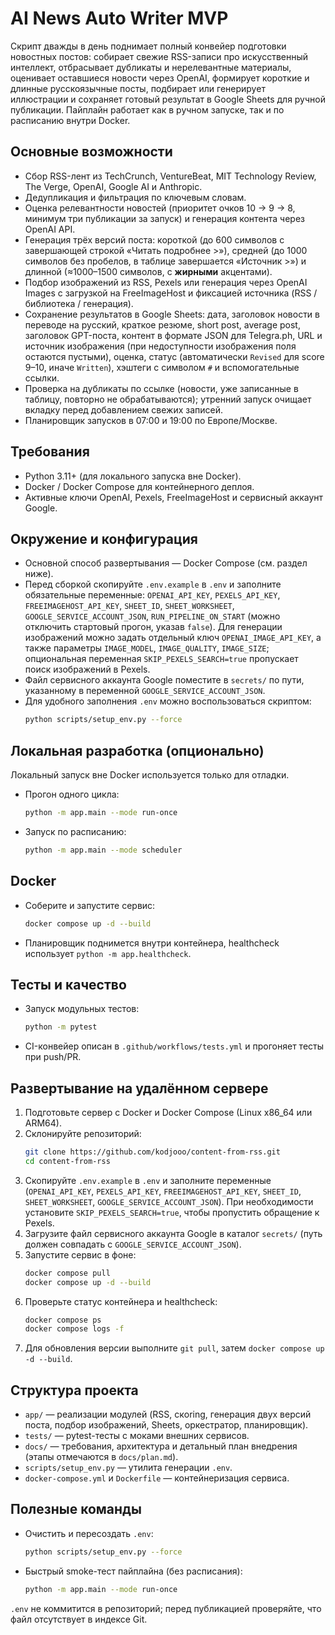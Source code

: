 # AI News Auto Writer MVP

Скрипт дважды в день поднимает полный конвейер подготовки новостных постов: собирает свежие RSS-записи про искусственный интеллект, отбрасывает дубликаты и нерелевантные материалы, оценивает оставшиеся новости через OpenAI, формирует короткие и длинные русскоязычные посты, подбирает или генерирует иллюстрации и сохраняет готовый результат в Google Sheets для ручной публикации. Пайплайн работает как в ручном запуске, так и по расписанию внутри Docker.

## Основные возможности
- Сбор RSS-лент из TechCrunch, VentureBeat, MIT Technology Review, The Verge, OpenAI, Google AI и Anthropic.
- Дедупликация и фильтрация по ключевым словам.
- Оценка релевантности новостей (приоритет очков 10 → 9 → 8, минимум три публикации за запуск) и генерация контента через OpenAI API.
- Генерация трёх версий поста: короткой (до 600 символов с завершающей строкой «Читать подробнее >»), средней (до 1000 символов без пробелов, в таблице завершается «Источник >») и длинной (≈1000–1500 символов, с **жирными** акцентами).
- Подбор изображений из RSS, Pexels или генерация через OpenAI Images с загрузкой на FreeImageHost и фиксацией источника (RSS / библиотека / генерация).
- Сохранение результатов в Google Sheets: дата, заголовок новости в переводе на русский, краткое резюме, short post, average post, заголовок GPT-поста, контент в формате JSON для Telegra.ph, URL и источник изображения (при недоступности изображения поля остаются пустыми), оценка, статус (автоматически `Revised` для score 9–10, иначе `Written`), хэштеги с символом `#` и вспомогательные ссылки.
- Проверка на дубликаты по ссылке (новости, уже записанные в таблицу, повторно не обрабатываются); утренний запуск очищает вкладку перед добавлением свежих записей.
- Планировщик запусков в 07:00 и 19:00 по Европе/Москве.

## Требования
- Python 3.11+ (для локального запуска вне Docker).
- Docker / Docker Compose для контейнерного деплоя.
- Активные ключи OpenAI, Pexels, FreeImageHost и сервисный аккаунт Google.

## Окружение и конфигурация
- Основной способ развертывания — Docker Compose (см. раздел ниже).
- Перед сборкой скопируйте `.env.example` в `.env` и заполните обязательные переменные: `OPENAI_API_KEY`, `PEXELS_API_KEY`, `FREEIMAGEHOST_API_KEY`, `SHEET_ID`, `SHEET_WORKSHEET`, `GOOGLE_SERVICE_ACCOUNT_JSON`, `RUN_PIPELINE_ON_START` (можно отключить стартовый прогон, указав `false`). Для генерации изображений можно задать отдельный ключ `OPENAI_IMAGE_API_KEY`, а также параметры `IMAGE_MODEL`, `IMAGE_QUALITY`, `IMAGE_SIZE`; опциональная переменная `SKIP_PEXELS_SEARCH=true` пропускает поиск изображений в Pexels.
- Файл сервисного аккаунта Google поместите в `secrets/` по пути, указанному в переменной `GOOGLE_SERVICE_ACCOUNT_JSON`.
- Для удобного заполнения `.env` можно воспользоваться скриптом:
  ```bash
  python scripts/setup_env.py --force
  ```

## Локальная разработка (опционально)
Локальный запуск вне Docker используется только для отладки.
- Прогон одного цикла:
  ```bash
  python -m app.main --mode run-once
  ```
- Запуск по расписанию:
  ```bash
  python -m app.main --mode scheduler
  ```

## Docker
- Соберите и запустите сервис:
  ```bash
  docker compose up -d --build
  ```
- Планировщик поднимется внутри контейнера, healthcheck использует `python -m app.healthcheck`.

## Тесты и качество
- Запуск модульных тестов:
  ```bash
  python -m pytest
  ```
- CI-конвейер описан в `.github/workflows/tests.yml` и прогоняет тесты при push/PR.

## Развертывание на удалённом сервере
1. Подготовьте сервер с Docker и Docker Compose (Linux x86_64 или ARM64).
2. Склонируйте репозиторий:
   ```bash
   git clone https://github.com/kodjooo/content-from-rss.git
   cd content-from-rss
   ```
3. Скопируйте `.env.example` в `.env` и заполните переменные (`OPENAI_API_KEY`, `PEXELS_API_KEY`, `FREEIMAGEHOST_API_KEY`, `SHEET_ID`, `SHEET_WORKSHEET`, `GOOGLE_SERVICE_ACCOUNT_JSON`). При необходимости установите `SKIP_PEXELS_SEARCH=true`, чтобы пропустить обращение к Pexels.
4. Загрузите файл сервисного аккаунта Google в каталог `secrets/` (путь должен совпадать с `GOOGLE_SERVICE_ACCOUNT_JSON`).
5. Запустите сервис в фоне:
   ```bash
   docker compose pull
   docker compose up -d --build
   ```
6. Проверьте статус контейнера и healthcheck:
   ```bash
   docker compose ps
   docker compose logs -f
   ```
7. Для обновления версии выполните `git pull`, затем `docker compose up -d --build`.

## Структура проекта
- `app/` — реализации модулей (RSS, скoring, генерация двух версий поста, подбор изображений, Sheets, оркестратор, планировщик).
- `tests/` — pytest-тесты с моками внешних сервисов.
- `docs/` — требования, архитектура и детальный план внедрения (этапы отмечаются в `docs/plan.md`).
- `scripts/setup_env.py` — утилита генерации `.env`.
- `docker-compose.yml` и `Dockerfile` — контейнеризация сервиса.

## Полезные команды
- Очистить и пересоздать `.env`:
  ```bash
  python scripts/setup_env.py --force
  ```
- Быстрый smoke-тест пайплайна (без расписания):
  ```bash
  python -m app.main --mode run-once
  ```

`.env` не коммитится в репозиторий; перед публикацией проверяйте, что файл отсутствует в индексе Git.
